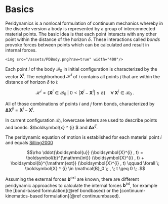 # Basics

Peridynamics is a nonlocal formulation of continuum mechanics whereby in the discrete version a body is represented by a group of interconnected material points.
The basic idea is that each point interacts with any other point within the distance of the horizon $\delta$. 
These interactions called *bonds* provoke forces between points which can be calculated and result in internal forces.

```@raw html
<img src="/assets/PDBody.png?raw=true" width="400"/>
```

Each point $i$ of the body $\mathcal{B}_0$ in initial configuration is characterized by the vector $\boldsymbol{X}^{i}$. The neighborhood $\mathcal{H}^i$ of $i$ contains all points $j$ that are within the distance of horizon $\delta$ to $i$:

```math
    \mathcal{H}^i = \{ \boldsymbol{X}^j \in \mathcal{B}_0 \; | \; 0 < \left| \boldsymbol{X}^j - \boldsymbol{X}^i \right| \leq \delta \} \quad \forall \; \boldsymbol{X}^i \in \mathcal{B}_0 \; .
```

All of those combinations of points $i$ and $j$ form bonds, characterized by 
$\boldsymbol{\Delta X}^{ij}= \boldsymbol{X}^j - \boldsymbol{X}^i$.

In current configuration $\mathcal{B}_t$, lowercase letters are used to describe points and bonds: $\boldsymbol{x} ^ {i} $ and $\boldsymbol{\Delta x}^{ij}$.

The peridynamic equation of motion is established for each material point $i$ and equals [Silling2000](@cite)
```math
\rho \ddot{\boldsymbol{u}} (\boldsymbol{X}^{i} , t) = \boldsymbol{b}^{\mathrm{int}} (\boldsymbol{X}^{i} , t) + \boldsymbol{b}^{\mathrm{ext}} (\boldsymbol{X}^{i} , t) 
    \qquad \forall \; \boldsymbol{X} ^ {i} \in \mathcal{B}_0 \; , \; t \geq 0 \; .
```

Assuming the external forces $\boldsymbol{b}^{\mathrm{ext}}$ are known, there are different peridynamic approaches to calculate the internal forces $\boldsymbol{b}^{\mathrm{int}}$, for example the [bond-based formulation](@ref bondbased) or the [continuum-kinematics-based formulation](@ref continuumbased).